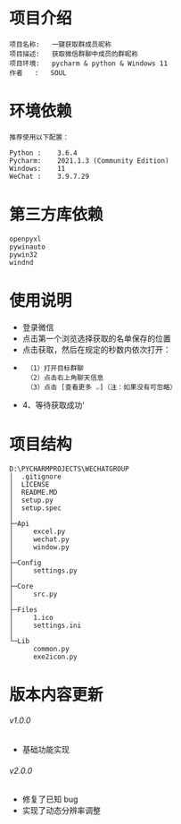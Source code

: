 # 项目介绍
    项目名称:   一键获取群成员昵称
    项目描述:   获取微信群聊中成员的群昵称
    项目环境:   pycharm & python & Windows 11
    作者   :   SOUL


# 环境依赖
    推荐使用以下配置：

    Python :    3.6.4
    Pycharm:    2021.1.3 (Community Edition)
    Windows:    11
    WeChat :    3.9.7.29


# 第三方库依赖
    openpyxl
    pywinauto
    pywin32
    windnd


# 使用说明
* 登录微信
* 点击第一个浏览选择获取的名单保存的位置
* 点击获取，然后在规定的秒数内依次打开：
*      （1）打开目标群聊
       （2）点击右上角聊天信息
       （3）点击 [查看更多 ⌵]（注：如果没有可忽略）
* 4、等待获取成功'


# 项目结构
    D:\PYCHARMPROJECTS\WECHATGROUP
    │  .gitignore
    │  LICENSE
    │  README.MD
    │  setup.py
    │  setup.spec
    │
    ├─Api
    │     excel.py
    │     wechat.py
    │     window.py
    │
    ├─Config
    │     settings.py
    │
    ├─Core
    │     src.py
    │
    ├─Files
    │     1.ico
    │     settings.ini
    │
    └─Lib
          common.py
          exe2icon.py


# 版本内容更新
###### v1.0.0
* 基础功能实现
###### v2.0.0
* 修复了已知 bug
* 实现了动态分辨率调整